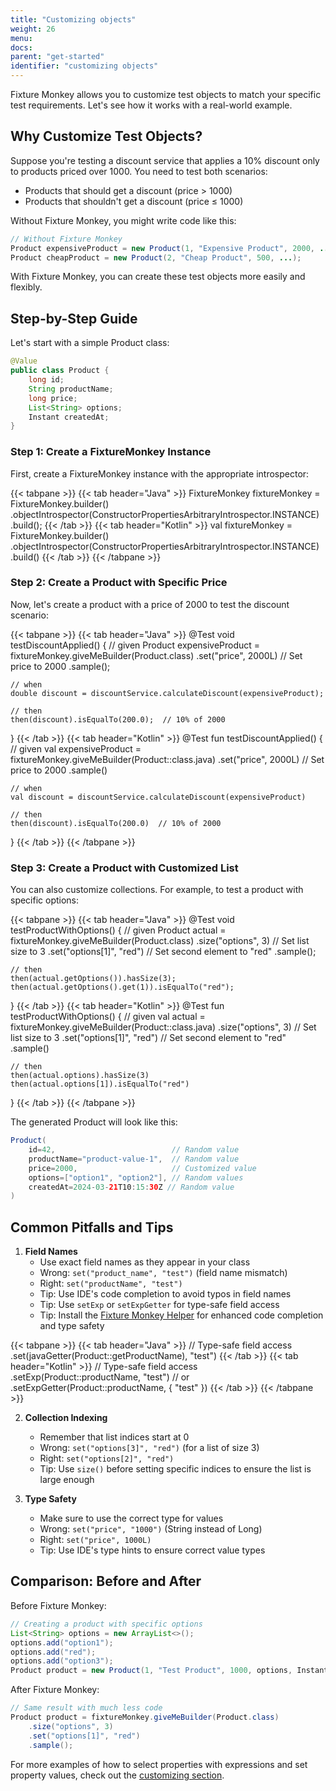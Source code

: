 ```yaml
---
title: "Customizing objects"
weight: 26
menu:
docs:
parent: "get-started"
identifier: "customizing objects"
---
```


Fixture Monkey allows you to customize test objects to match your specific test requirements. Let's see how it works with a real-world example.

## Why Customize Test Objects?

Suppose you're testing a discount service that applies a 10% discount only to products priced over 1000. You need to test both scenarios:
- Products that should get a discount (price > 1000)
- Products that shouldn't get a discount (price ≤ 1000)

Without Fixture Monkey, you might write code like this:
```java
// Without Fixture Monkey
Product expensiveProduct = new Product(1, "Expensive Product", 2000, ...);
Product cheapProduct = new Product(2, "Cheap Product", 500, ...);
```

With Fixture Monkey, you can create these test objects more easily and flexibly.

## Step-by-Step Guide

Let's start with a simple Product class:

```java
@Value
public class Product {
    long id;
    String productName;
    long price;
    List<String> options;
    Instant createdAt;
}
```

### Step 1: Create a FixtureMonkey Instance
First, create a FixtureMonkey instance with the appropriate introspector:

{{< tabpane >}}
{{< tab header="Java" >}}
FixtureMonkey fixtureMonkey = FixtureMonkey.builder()
    .objectIntrospector(ConstructorPropertiesArbitraryIntrospector.INSTANCE)
    .build();
{{< /tab >}}
{{< tab header="Kotlin" >}}
val fixtureMonkey = FixtureMonkey.builder()
    .objectIntrospector(ConstructorPropertiesArbitraryIntrospector.INSTANCE)
    .build()
{{< /tab >}}
{{< /tabpane >}}

### Step 2: Create a Product with Specific Price
Now, let's create a product with a price of 2000 to test the discount scenario:

{{< tabpane >}}
{{< tab header="Java" >}}
@Test
void testDiscountApplied() {
    // given
    Product expensiveProduct = fixtureMonkey.giveMeBuilder(Product.class)
        .set("price", 2000L)    // Set price to 2000
        .sample();

    // when
    double discount = discountService.calculateDiscount(expensiveProduct);

    // then
    then(discount).isEqualTo(200.0);  // 10% of 2000
}
{{< /tab >}}
{{< tab header="Kotlin" >}}
@Test
fun testDiscountApplied() {
    // given
    val expensiveProduct = fixtureMonkey.giveMeBuilder(Product::class.java)
        .set("price", 2000L)    // Set price to 2000
        .sample()

    // when
    val discount = discountService.calculateDiscount(expensiveProduct)

    // then
    then(discount).isEqualTo(200.0)  // 10% of 2000
}
{{< /tab >}}
{{< /tabpane >}}

### Step 3: Create a Product with Customized List
You can also customize collections. For example, to test a product with specific options:

{{< tabpane >}}
{{< tab header="Java" >}}
@Test
void testProductWithOptions() {
    // given
    Product actual = fixtureMonkey.giveMeBuilder(Product.class)
        .size("options", 3)          // Set list size to 3
        .set("options[1]", "red")    // Set second element to "red"
        .sample();

    // then
    then(actual.getOptions()).hasSize(3);
    then(actual.getOptions().get(1)).isEqualTo("red");
}
{{< /tab >}}
{{< tab header="Kotlin" >}}
@Test
fun testProductWithOptions() {
    // given
    val actual = fixtureMonkey.giveMeBuilder(Product::class.java)
        .size("options", 3)          // Set list size to 3
        .set("options[1]", "red")    // Set second element to "red"
        .sample()

    // then
    then(actual.options).hasSize(3)
    then(actual.options[1]).isEqualTo("red")
}
{{< /tab >}}
{{< /tabpane >}}

The generated Product will look like this:
```java
Product(
    id=42,                          // Random value
    productName="product-value-1",  // Random value
    price=2000,                     // Customized value
    options=["option1", "option2"], // Random values
    createdAt=2024-03-21T10:15:30Z // Random value
)
```

## Common Pitfalls and Tips

1. **Field Names**
   - Use exact field names as they appear in your class
   - Wrong: `set("product_name", "test")` (field name mismatch)
   - Right: `set("productName", "test")`
   - Tip: Use IDE's code completion to avoid typos in field names
   - Tip: Use `setExp` or `setExpGetter` for type-safe field access
   - Tip: Install the [Fixture Monkey Helper](https://plugins.jetbrains.com/plugin/19589-fixture-monkey-helper) for enhanced code completion and type safety

{{< tabpane >}}
{{< tab header="Java" >}}
// Type-safe field access
.set(javaGetter(Product::getProductName), "test")
{{< /tab >}}
{{< tab header="Kotlin" >}}
// Type-safe field access
.setExp(Product::productName, "test")
// or
.setExpGetter(Product::productName, { "test" })
{{< /tab >}}
{{< /tabpane >}}

2. **Collection Indexing**
   - Remember that list indices start at 0
   - Wrong: `set("options[3]", "red")` (for a list of size 3)
   - Right: `set("options[2]", "red")`
   - Tip: Use `size()` before setting specific indices to ensure the list is large enough

3. **Type Safety**
   - Make sure to use the correct type for values
   - Wrong: `set("price", "1000")` (String instead of Long)
   - Right: `set("price", 1000L)`
   - Tip: Use IDE's type hints to ensure correct value types

## Comparison: Before and After

Before Fixture Monkey:
```java
// Creating a product with specific options
List<String> options = new ArrayList<>();
options.add("option1");
options.add("red");
options.add("option3");
Product product = new Product(1, "Test Product", 1000, options, Instant.now());
```

After Fixture Monkey:
```java
// Same result with much less code
Product product = fixtureMonkey.giveMeBuilder(Product.class)
    .size("options", 3)
    .set("options[1]", "red")
    .sample();
```

For more examples of how to select properties with expressions and set property values, check out the [customizing section](../../customizing-objects/apis).
